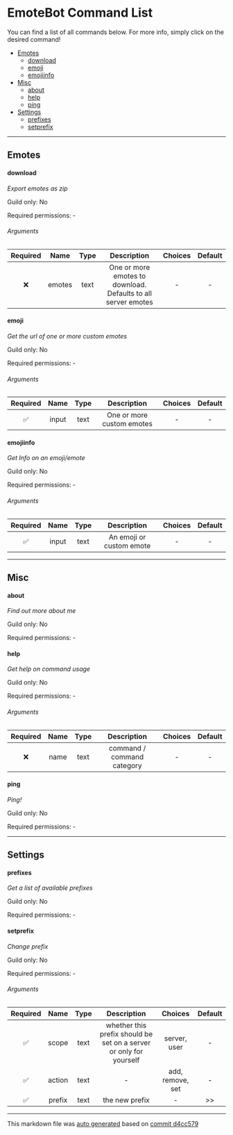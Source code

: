 # EmoteBot Command List

You can find a list of all commands below. For more info, simply click on the desired command!

- [Emotes](#Emotes)
  - [download](#download)
  - [emoji](#emoji)
  - [emojiinfo](#emojiinfo)
- [Misc](#Misc)
  - [about](#about)
  - [help](#help)
  - [ping](#ping)
- [Settings](#Settings)
  - [prefixes](#prefixes)
  - [setprefix](#setprefix)

---

## Emotes

#### download

_Export emotes as zip_

Guild only: No

Required permissions: -

###### Arguments

| Required |  Name  | Type |                          Description                          | Choices | Default |
| :------: | :----: | :--: | :-----------------------------------------------------------: | :-----: | :-----: |
|    ❌    | emotes | text | One or more emotes to download. Defaults to all server emotes |    -    |    -    |

#### emoji

_Get the url of one or more custom emotes_

Guild only: No

Required permissions: -

###### Arguments

| Required | Name  | Type |        Description        | Choices | Default |
| :------: | :---: | :--: | :-----------------------: | :-----: | :-----: |
|    ✅    | input | text | One or more custom emotes |    -    |    -    |

#### emojiinfo

_Get Info on an emoji/emote_

Guild only: No

Required permissions: -

###### Arguments

| Required | Name  | Type |       Description        | Choices | Default |
| :------: | :---: | :--: | :----------------------: | :-----: | :-----: |
|    ✅    | input | text | An emoji or custom emote |    -    |    -    |

---

## Misc

#### about

_Find out more about me_

Guild only: No

Required permissions: -

#### help

_Get help on command usage_

Guild only: No

Required permissions: -

###### Arguments

| Required | Name | Type |        Description         | Choices | Default |
| :------: | :--: | :--: | :------------------------: | :-----: | :-----: |
|    ❌    | name | text | command / command category |    -    |    -    |

#### ping

_Ping!_

Guild only: No

Required permissions: -

---

## Settings

#### prefixes

_Get a list of available prefixes_

Guild only: No

Required permissions: -

#### setprefix

_Change prefix_

Guild only: No

Required permissions: -

###### Arguments

| Required |  Name  | Type |                            Description                             |     Choices      | Default |
| :------: | :----: | :--: | :----------------------------------------------------------------: | :--------------: | :-----: |
|    ✅    | scope  | text | whether this prefix should be set on a server or only for yourself |   server, user   |    -    |
|    ✅    | action | text |                                 -                                  | add, remove, set |    -    |
|    ✅    | prefix | text |                           the new prefix                           |        -         |   >>    |

---

This markdown file was [auto generated](../scripts/gencmdmd.ts) based on [commit d4cc579
](https://github.com/Vendicated/EmoteBot/commit/d4cc57997d70d04e7f7a57de457cf512adac26e6)
